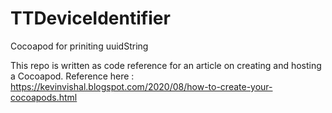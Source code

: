 # TTDeviceIdentifier
Cocoapod for priniting uuidString

This repo is written as code reference for an article on creating and hosting a Cocoapod. Reference here : https://kevinvishal.blogspot.com/2020/08/how-to-create-your-cocoapods.html
